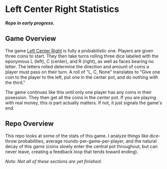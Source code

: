 # Left Center Right Statistics
***Repo in early progress.***

## Game Overview

The game [Left Center Right](https://www.amazon.com/LCR%C2%AE-Left-Center-RightTM-Dice/dp/B003I64OT6) is fully a probabilistic one. Players are given three coins to start. They then take turns rolling three dice labeled with the eponymous L (left), C (center), and R (right), as well as faces bearing no letter. The letters rolled determine the direction and amount of coins a player must pass on their turn. A roll of "L, C, None" translates to "Give one coin to the player to the left, put one in the center pot, and do nothing with the third."

The game continues like this until only one player has any coins in their posession. They then get all the coins in the center pot. If you are playing with real money, this is part actually matters. If not, it just signals the game's end.

## Repo Overview

This repo looks at some of the stats of this game. I analyze things like dice-throw probabilities, average rounds-per-game-per-player, and the natural decay of this game (coins slowly enter the central pot throughout, but can never leave, creating a feedback loop that tends toward ending).

*Note: Not all of these sections are yet finished.*